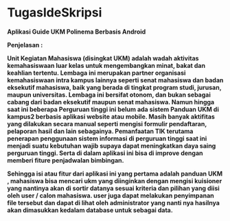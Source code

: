 # TugasIdeSkripsi
<b>Aplikasi Guide UKM Polinema Berbasis Android <b>
  
Penjelasan :

  Unit Kegiatan Mahasiswa (disingkat UKM) adalah wadah aktivitas kemahasiswaan luar kelas untuk mengembangkan minat, bakat dan keahlian tertentu. Lembaga ini merupakan partner organisasi kemahasiswaan intra kampus lainnya seperti senat mahasiswa dan badan eksekutif mahasiswa, baik yang berada di tingkat program studi, jurusan, maupun universitas. Lembaga ini bersifat otonom, dan bukan sebagai cabang dari badan eksekutif maupun senat mahasiswa.
Namun hingga saat ini beberapa Perguruan tinggi ini belum ada sistem Panduan UKM di kampus2 berbasis aplikasi website atau mobile. Masih banyak aktifitas yang dilakukan secara manual seperti mengisi formulir pendaftaran, pelaporan hasil dan lain sebagainya. Pemanfaatan TIK terutama penerapan penggunaan sistem informasi di perguruan tinggi saat ini menjadi suatu kebutuhan wajib supaya dapat meningkatkan daya saing perguruan tinggi. Serta di dalam aplikasi ini bisa di improve dengan memberi fiture penjadwalan bimbingan.

Sehingga isi atau fitur dari aplikasi ini yang pertama adalah panduan UKM , mahasiswa bisa mencari ukm yang diinginkan dengan mengisi kuisioner yang nantinya akan di sortir datanya sesuai kriteria dan pilihan yang diisi oleh user / calon mahasiswa. user juga dapat melakukan penyimpanan file tersebut dan dapat di lihat oleh administrator yang nanti nya hasilnya akan dimasukkan kedalam database untuk sebagai data. 

